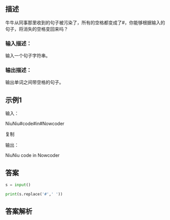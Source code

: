 ## 描述

牛牛从同事那里收到的句子被污染了，所有的空格都变成了#，你能够根据输入的句子，将消失的空格变回来吗？

### 输入描述：

输入一个句子字符串。

### 输出描述：

输出单词之间带空格的句子。

## 示例1

输入：

NiuNiu#code#in#Nowcoder

复制

输出：

NiuNiu code in Nowcoder

## 答案

```python 
s = input()

print(s.replace('#',' '))
```

## 答案解析